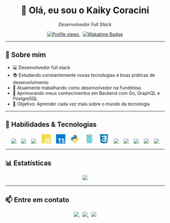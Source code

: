 <h1 align="center">👋 Olá, eu sou o Kaiky Coracini</h1>

<p align="center">
  <em>Desenvolvedor Full Stack</em>
</p>

<p align="center">
  <a href="https://github.com/KaikyCoracini">
    <img src="https://komarev.com/ghpvc/?username=KaikyCoracini&label=Visualizações&color=0e75b6&style=flat" alt="Profile views" />
  </a>
  &nbsp;
  <a href="https://wakatime.com/@b53541dd-3a42-4f8b-a796-4f9402ce93c5" target="_blank">
    <img src="https://wakatime.com/badge/user/b53541dd-3a42-4f8b-a796-4f9402ce93c5.svg" alt="Wakatime Badge" />
  </a>
</p>

---

## 🚀 Sobre mim

- 💻 Desenvolvedor full stack  
- 📚 Estudando constantemente novas tecnologias e boas práticas de desenvolvimento  
- 🏢 Atualmente trabalhando como desenvolvedor na Fundimisa  
- 🌱 Aprimorando meus conhecimentos em Backend com Go, GraphQL e PostgreSQL  
- 🎯 Objetivo: Aprender cada vez mais sobre o mundo da tecnologia  

---

## 🧠 Habilidades & Tecnologias

<div align="center">
  <img height="30" src="https://cdn.jsdelivr.net/gh/devicons/devicon/icons/vscode/vscode-original.svg" />
  &nbsp;&nbsp;
  <img height="30" src="https://cdn.jsdelivr.net/gh/devicons/devicon/icons/git/git-original-wordmark.svg" />
  &nbsp;&nbsp;
  <img height="30" src="https://cdn.jsdelivr.net/gh/devicons/devicon/icons/c/c-original.svg" />
  &nbsp;&nbsp;
  <img height="30" src="https://raw.githubusercontent.com/devicons/devicon/master/icons/javascript/javascript-plain.svg" />
  &nbsp;&nbsp;
  <img height="30" src="https://raw.githubusercontent.com/devicons/devicon/master/icons/typescript/typescript-plain.svg" />
  &nbsp;&nbsp;
  <img height="30" src="https://raw.githubusercontent.com/devicons/devicon/master/icons/python/python-original.svg" />
  &nbsp;&nbsp;
  <img height="30" src="https://raw.githubusercontent.com/devicons/devicon/master/icons/go/go-original.svg" />
  &nbsp;&nbsp;
  <img height="30" src="https://raw.githubusercontent.com/devicons/devicon/master/icons/css3/css3-original.svg" />
  &nbsp;&nbsp;
  <img height="30" src="https://cdn.jsdelivr.net/gh/devicons/devicon/icons/postgresql/postgresql-original-wordmark.svg" />
  &nbsp;&nbsp;
  <img height="30" src="https://cdn.jsdelivr.net/gh/devicons/devicon/icons/graphql/graphql-plain-wordmark.svg" />
  &nbsp;&nbsp;
  <img height="30" src="https://bestofjs.org/logos/vuetify.svg" />
  &nbsp;&nbsp;
  <img height="30" src="https://cdn.jsdelivr.net/gh/devicons/devicon/icons/vuejs/vuejs-original-wordmark.svg" />
  &nbsp;&nbsp;
  <img height="30" src="https://cdn.quasar.dev/logo/svg/quasar-logo.svg" />
</div>

---

## 📊 Estatísticas

<p align="center">
  <img src="https://github-readme-stats.vercel.app/api/wakatime?username=KaikyCoracini&layout=compact&theme=transparent" height="200"/>
</p>

---

## 📫 Entre em contato

<p align="center">
  <a href="mailto:coracinikaiky@gmail.com">
    <img src="https://img.shields.io/badge/email-%23D14836.svg?style=for-the-badge&logo=gmail&logoColor=white" />
  </a>
  &nbsp;
  <a href="https://www.linkedin.com/in/kaikyCoracini/" target="_blank">
    <img src="https://img.shields.io/badge/LinkedIn-%230077B5.svg?style=for-the-badge&logo=linkedin&logoColor=white" />
  </a>
  &nbsp;
  <a href="https://github.com/KaikyCoracini" target="_blank">
    <img src="https://img.shields.io/badge/GitHub-%2312100E.svg?style=for-the-badge&logo=github&logoColor=white" />
  </a>
</p>

